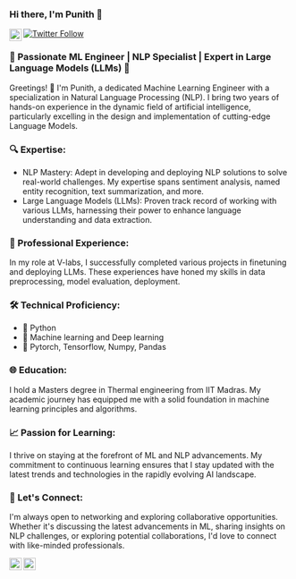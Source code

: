 ### Hi there, I'm Punith  👋 
[![Twitter Follow](https://img.shields.io/twitter/url.svg?url=https%3A%2F%2Ftwitter.com/Punithrudrappa.svg?style=social&label=Follow%20%40Punithrudrappa)](https://twitter.com/intent/follow?original_referer=https%3A%2F%2Fpublish.twitter.com%2F&ref_src=twsrc%5Etfw%7Ctwcamp%5Ebuttonembed%7Ctwterm%5Efollow%7Ctwgr%5EPunithrudrappa&region=follow_link&screen_name=Punithrudrappa) [<img align="left" alt="codeSTACKr | LinkedIn" width="22px" src="https://cdn.jsdelivr.net/npm/simple-icons@v3/icons/linkedin.svg" />][linkedin]

### 🚀 Passionate ML Engineer | NLP Specialist | Expert in Large Language Models (LLMs) 🚀

Greetings! 👋 I'm Punith, a dedicated Machine Learning Engineer with a specialization in Natural Language Processing (NLP). I bring two years of hands-on experience in the dynamic field of artificial intelligence, particularly excelling in the design and implementation of cutting-edge Language Models.

### 🔍 Expertise:

- NLP Mastery: Adept in developing and deploying NLP solutions to solve real-world challenges. My expertise spans sentiment analysis, named entity recognition, text summarization, and more.
- Large Language Models (LLMs): Proven track record of working with various LLMs, harnessing their power to enhance language understanding and data extraction.

### 💼 Professional Experience:
In my role at V-labs, I successfully completed various projects in finetuning and deploying LLMs. These experiences have honed my skills in data preprocessing, model evaluation, deployment.

### 🛠️ Technical Proficiency:

- 🐍 Python
- 🤖 Machine learning and Deep learning
- 🔢 Pytorch, Tensorflow, Numpy, Pandas

### 🌐 Education:
I hold a Masters degree in Thermal engineering from IIT Madras. My academic journey has equipped me with a solid foundation in machine learning principles and algorithms.

### 📈 Passion for Learning:
I thrive on staying at the forefront of ML and NLP advancements. My commitment to continuous learning ensures that I stay updated with the latest trends and technologies in the rapidly evolving AI landscape.

### 🔗 Let's Connect:
I'm always open to networking and exploring collaborative opportunities. Whether it's discussing the latest advancements in ML, sharing insights on NLP challenges, or exploring potential collaborations, I'd love to connect with like-minded professionals.

[<img align="left" alt="codeSTACKr | LinkedIn" width="22px" src="https://cdn.jsdelivr.net/npm/simple-icons@v3/icons/linkedin.svg" />][linkedin] [<img align="left" alt="codeSTACKr | Twitter" width="22px" src="https://cdn.jsdelivr.net/npm/simple-icons@v3/icons/twitter.svg" />][twitter]

<br />

[twitter]: https://twitter.com/Punithrudrappa
[linkedin]: https://linkedin.com/in/punithrudrappa

